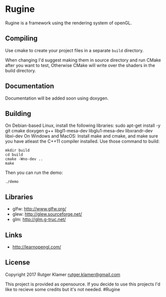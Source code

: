 Rugine
====

Rugine is a framework using the rendering system of openGL.

Compiling
---------

Use cmake to create your project files in a separate `build` directory.

When changing I'd suggest making them in source directory and run CMake after you want to test, Otherwise CMake will write over the shaders in the build directory.

Documentation
-------------

Documentation will be added soon using doxygen.

Building
-----

On Debian-based Linux, install the following libraries:
	sudo apt-get install -y git cmake doxygen g++ libgl1-mesa-dev libglu1-mesa-dev libxrandr-dev libxi-dev
On Windows and MacOS:
	Install make and cmake, and make sure you have atleast the C++11 compiler installed.
Use those command to build:

	mkdir build
	cd build
	cmake -Wno-dev ..
	make

Then you can run the demo:

	./demo


Libraries
---------

- glfw: <http://www.glfw.org/>
- glew: <http://glew.sourceforge.net/>
- glm: <http://glm.g-truc.net/>

Links
-----

- <http://learnopengl.com/>

License
-------

Copyright 2017 Rutger Klamer <rutger.klamer@gmail.com>

This project is provided as opensource. If you decide to use this projects I'd like to recieve some credits but it's not needed.
#Rugine
